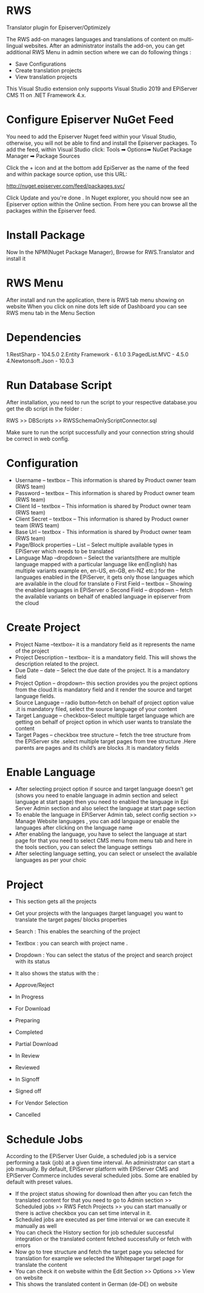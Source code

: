 # RWS
Translator plugin for Episerver/Optimizely

The RWS add-on manages languages and translations of content on multi-lingual websites. After an administrator installs the add-on, you can get additional RWS Menu in admin section where we can do following things :
- Save Configurations
- Create translation projects
- View translation projects

This Visual Studio extension only supports Visual Studio 2019 and EPiServer CMS 11 on .NET Framework 4.x.


#	Configure Episerver NuGet Feed

You need to add the Episerver Nuget feed within your Visual Studio, otherwise, you will not be able to find and install the Episerver packages. To add the feed, within Visual Studio click:
Tools ➡ Options➡ NuGet Package Manager ➡ Package Sources
 
Click the + icon and at the bottom add EpiServer as the name of the feed and within package source option, use this URL:

http://nuget.episerver.com/feed/packages.svc/

Click Update and you're done . In Nuget explorer, you should now see an Episerver option within the Online section. From here you can browse all the packages within the Episerver feed.


#	Install Package 

Now In the NPM(Nuget Package Manager), Browse for RWS.Translator and install it

 
#	RWS Menu

After install and run the application, there is RWS tab menu showing on website
When you click on nine dots left side of Dashboard you can see RWS menu tab in the Menu Section

# Dependencies

1.RestSharp  -   104.5.0
2.Entity Framework   -   6.1.0
3.PagedList.MVC   -   4.5.0
4.Newtonsoft.Json   -   10.0.3

# Run Database Script

After installation, you need to run the script to your respective database.you get the db script in the folder :  

RWS >> DBScripts >>  RWSSchemaOnlyScriptConnector.sql

Make sure to run the script successfully and your connection string should be correct in web config.

#	Configuration  
              
*	Username – textbox –  This information is shared by Product owner team (RWS team)
*	Password – textbox – This information is shared by Product owner team (RWS team)
*	Client Id – textbox – This information is shared by Product owner team (RWS team)
*	Client Secret – textbox – This information is shared by Product owner team (RWS team)
*	Base Url  – textbox - This information is shared by Product owner team (RWS team)
*	Page/Block properties – List – Select multiple available types in EPiServer which needs to be translated
*	Language Map –dropdown –  Select the variants(there are multiple language mapped with a particular language like en(English) has multiple variants example en, en-US, en-GB, en-NZ etc.) for the languages enabled in the EPiServer, it gets only those languages which are available in the cloud for translate
 o	First Field –  textbox –  Showing the enabled languages in EPiServer
 o	Second Field –  dropdown – fetch the available variants on behalf of enabled language in episerver from the cloud   


# Create Project 
 
*	Project Name –textbox–  it is a mandatory field as it represents the name of the project
*	Project Description – textbox– it is a mandatory field. This will shows the description related to the project.
*	Due Date – date – Select the due date of the project. It is a mandatory field
*	Project Option – dropdown– this section provides you the project options from the cloud.It is mandatory field and it render the source and  target language fields.
*	Source Language – radio button–fetch on behalf of project option value .it is mandatory filed, select the source language of your content
*	Target Language – checkbox–Select multiple target language which are getting on behalf of project option in which user wants to translate the content
*	Target Pages – checkbox tree structure – fetch the tree structure from the EPiServer site .select multiple target pages from tree structure .Here parents are pages and its child’s are blocks .It is mandatory fields 


# Enable Language

*	After selecting project option if source and target language doesn’t get (shows you need to enable language in admin section and select language at start page)  then you need to enabled the language in Epi Server Admin section and also select the language at start page section
*	To enable the language in EPiServer Admin tab, select config section >> Manage Website languages , you can add language or enable the languages after clicking on the language name
*	After enabling the language, you have to select the language at start page for that you need to select CMS menu from menu tab and here in the tools section, you can select the language settings
*	After selecting language setting, you can select or unselect the available languages as per your choic 


# Project
 

*	This section gets all the projects
*	Get your projects with the languages (target language) you want to translate the target pages/ blocks properties
*	Search : This enables the searching of the project 
*	Textbox : you can search with project name .
*	Dropdown : You can select the status of the project and search project with its status

*	It also shows the status with the : 
*	Approve/Reject
*	In Progress
*	For Download
*	Preparing
*	Completed
*	Partial Download
*	In Review
*	Reviewed
*	In Signoff
*	Signed off
*	For Vendor Selection
*	Cancelled


#	Schedule Jobs

According to the EPiServer User Guide, a scheduled job is a service performing a task (job) at a given time interval. An administrator can start a job manually. By default, EPiServer platform with EPiServer CMS and EPiServer Commerce includes several scheduled jobs. Some are enabled by default with preset values.

*	If the project status showing for download then after you can fetch the translated content for that you need to go to Admin section >> Scheduled jobs >> RWS Fetch Projects >> you can start manually or there is active checkbox you can set time interval in it.
*	Scheduled jobs are executed as per time interval or we can execute it manually as well
*	You can check the History section for job scheduler successful integration or the translated content fetched successfully or fetch with errors 
*	Now go to tree structure and fetch the target page you selected for translation for example we selected the     Whitepaper target page for translate the content
*	You can check it on website within the Edit Section >> Options >> View on website
*	This shows the translated content in German (de-DE) on website


 














